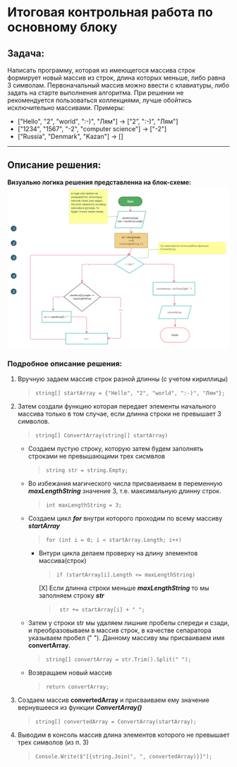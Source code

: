 # Итоговая контрольная работа по основному блоку

## Задача: 
Написать программу, которая из имеющегося массива строк формирует новый массив из строк, длина которых меньше, либо равна 3 символам. Первоначальный массив можно ввести с клавиатуры, либо задать на старте выполнения алгоритма. При решении не рекомендуется пользоваться коллекциями, лучше обойтись исключительно массивами.
Примеры:
* ["Hello", "2", "world", ":-)", "Лям"] → ["2”, ":-)", "Лям"]
* ["1234", "1567", "-2", "computer science"] → ["-2"]
* ["Russia", "Denmark", "Kazan"] → []

--------------------------------
## Описание решения:
__Визуально логика решения представленна на блок-схеме:__
![Блок-схема](block-schem.png)

### Подробное описание решения:
1. Вручную задаем массив строк разной длинны (с учетом кириллицы) 
    > ```string[] startArray = {"Hello", "2", "world", ":-)", "Лям"};```
2. Затем создали функцию которая передает элементы начального массива только в том случае, если длинна строки не превышает 3 символов.
    > ```string[] ConvertArray(string[] startArray)```   
    - Создаем пустую строку, которую затем будем заполнять строками не превышающими трех сисмвлов
        > ```string str = string.Empty;``` 
    - Во избежания магического числа присваеиваем в переменную **_maxLengthString_** значение 3, т.е. максимальную длинну строк.
        > ```int maxLengthString = 3;```
    -  Создаем цикл **_for_** внутри которого проходим по всему массиву **_startArray_**
        > ```for (int i = 0; i < startArray.Length; i++)```
        + Внтури цикла делаем проверку на длину элементов массива(строк) 
            > ```if (startArray[i].Length <= maxLengthString)``` 
            
            [X] Если длинна строки меньше **_maxLengthString_** то мы заполняем строку **_str_**
            > ``` str += startArray[i] + " ";```
    - Затем у строки str мы удаляем лишние пробелы спереди и сзади, и преобразовываем в массив строк, в качестве сепаратора указываем пробел (" "). Данному массиву мы присваиваем имя **convertArray**.
        > ```string[] convertArray = str.Trim().Split(" ");```
    - Возвращаем новый массив
        > ```return convertArray;```
3. Создаем массив **convertedArray** и присваиваем ему значение вернувшееся из функции **_ConvertArray()_**
    > ```string[] convertedArray = ConvertArray(startArray);```
4. Выводим в консоль массив длина элементов которого не превышает трех символов (из п. 3)
    > ```Console.Write($"[{string.Join(", ", convertedArray)}]");```

